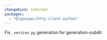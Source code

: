 ```yaml
---
changeKind: internal
packages:
  - "@typespec/http-client-python"
---
```


Fix `_version.py` generation for generation-subdir